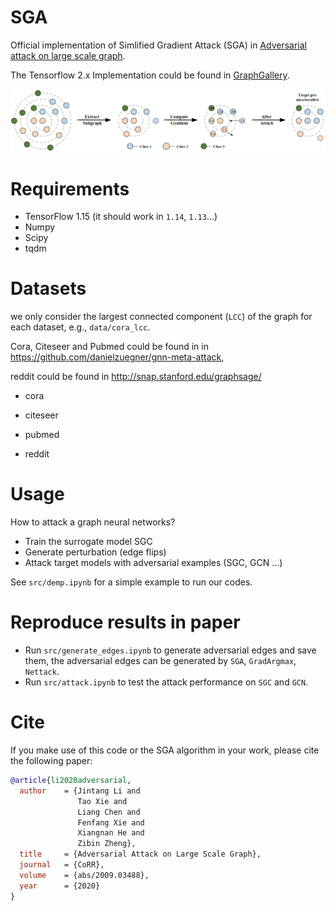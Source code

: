 # SGA
Official implementation of Simlified Gradient Attack (SGA) in [Adversarial attack on large scale graph](https://arxiv.org/abs/2009.03488).

The Tensorflow 2.x Implementation could be found in [GraphGallery](https://github.com/EdisonLeeeee/GraphGallery).

![SGA](./imgs/SGA.png)

# Requirements
+ TensorFlow 1.15 (it should work in `1.14`, `1.13`...)
+ Numpy
+ Scipy
+ tqdm

# Datasets

we only consider the largest connected component (`LCC`) of the graph for each dataset, e.g., `data/cora_lcc`.

Cora, Citeseer and Pubmed could be found in in https://github.com/danielzuegner/gnn-meta-attack,

reddit could be found in http://snap.stanford.edu/graphsage/

+ cora
+ citeseer

+ pubmed  
+ reddit

# Usage

How to attack a graph neural networks?

+ Train the surrogate model SGC
+ Generate perturbation (edge flips)
+ Attack target models with adversarial examples (SGC, GCN ...)

See `src/demp.ipynb` for a simple example to run our codes.

# Reproduce results in paper

+ Run `src/generate_edges.ipynb` to generate adversarial edges and save them, the adversarial edges can be generated by `SGA`, `GradArgmax`, `Nettack`.
+ Run `src/attack.ipynb` to test the attack performance on `SGC` and `GCN`.

# Cite

If you make use of this code or the SGA algorithm in your work, please cite the following paper:

```bibtex
@article{li2020adversarial,
  author    = {Jintang Li and
               Tao Xie and
               Liang Chen and
               Fenfang Xie and
               Xiangnan He and
               Zibin Zheng},
  title     = {Adversarial Attack on Large Scale Graph},
  journal   = {CoRR},
  volume    = {abs/2009.03488},
  year      = {2020}
}
```


